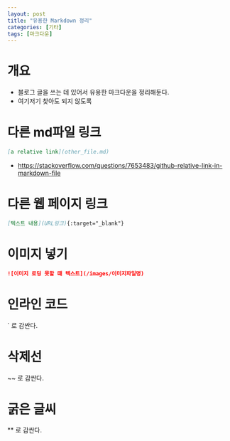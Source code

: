 ```yaml
---
layout: post
title: "유용한 Markdown 정리"
categories: [기타]
tags: [마크다운]
---
```


# 개요
- 블로그 글을 쓰는 데 있어서 유용한 마크다운을 정리해둔다.
- 여기저기 찾아도 되지 않도록 

# 다른 md파일 링크 
```md
[a relative link](other_file.md)
```
- https://stackoverflow.com/questions/7653483/github-relative-link-in-markdown-file

# 다른 웹 페이지 링크 
```md
[텍스트 내용](URL링크){:target="_blank"}
```
# 이미지 넣기 
```md
![이미지 로딩 못할 떄 텍스트](/images/이미지파일명)
```

# 인라인 코드 
` 로 감싼다. 

# 삭제선 
~~ 로 감싼다. 

# 굵은 글씨 
** 로 감싼다. 